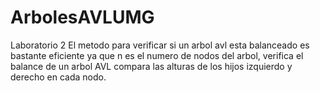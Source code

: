 # ArbolesAVLUMG
Laboratorio 2
El metodo para verificar si un arbol avl esta balanceado es bastante eficiente ya que n es el numero de nodos del arbol, verifica el balance de un arbol AVL compara las alturas de los hijos izquierdo y derecho en cada nodo.
